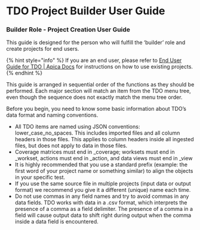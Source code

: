 # TDO Project Builder User Guide

### Builder Role - Project Creation User Guide

This guide is designed for the person who will fulfill the ‘builder’ role and create projects for end users.&#x20;

{% hint style="info" %}
If you are an end user, please refer to [End User Guide for TDO | Apica Docs](https://docs.apica.io/platform-docs/test-data-orchestrator-tdo/user-documentation/end-user-guide-for-tdo) for instructions on how to use existing projects.
{% endhint %}

This guide is arranged in sequential order of the functions as they should be performed.  Each major section will match an item from the TDO menu tree, even though the sequence does not exactly match the menu tree order. &#x20;

Before you begin, you need to know some basic information about TDO’s data format and naming conventions.

* All TDO items are named using JSON conventions: lower\_case\_no\_spaces.    This includes imported files and all column headers in those files. This applies to column headers inside all ingested files, but does not apply to data in those files.
* Coverage matrices must end in \_coverage; worksets must end in \_workset, actions must end in \_action, and data views must end in \_view
* It is highly recommended that you use a standard prefix (example: the first word of your project name or something similar) to align the objects in your specific test.
* If you use the same source file in multiple projects (input data or output format) we recommend you give it a different (unique) name each time.
* Do not use commas in any field names and try to avoid commas in any data fields.  TDO works with data in a .csv format, which interprets the presence of a comma as a field delimiter.  The presence of a comma in a field will cause output data to shift right during output when the comma inside a data field is encountered.
